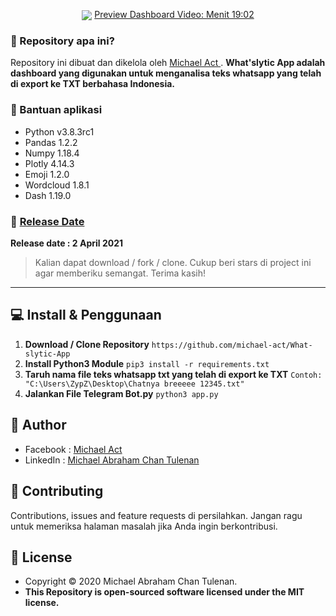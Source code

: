 <p align="center">
	
<img align="center" src="http://ForTheBadge.com/images/badges/built-with-love.svg">
<a href="https://www.youtube.com/watch?v=m2xIyaOjjo8"> Preview Dashboard Video: Menit 19:02</a>

</p>

### 🤔 Repository apa ini?
Repository ini dibuat dan dikelola oleh <a href="https://github.com/michael-act"> Michael Act </a>. **What'slytic App adalah dashboard yang digunakan untuk menganalisa teks whatsapp yang telah di export ke TXT berbahasa Indonesia.**

### 🤖 Bantuan aplikasi
- Python v3.8.3rc1
- Pandas 1.2.2
- Numpy 1.18.4
- Plotly 4.14.3
- Emoji 1.2.0
- Wordcloud 1.8.1
- Dash 1.19.0

### 📆 <a href="http://syauqi.js.org/">Release Date</a>
**Release date : 2 April 2021**
> Kalian dapat download / fork / clone. Cukup beri stars di project ini agar memberiku semangat. Terima kasih!

------------

## 💻 Install & Penggunaan

1. **Download / Clone Repository** ```https://github.com/michael-act/What-slytic-App ```
2. **Install Python3 Module** ```pip3 install -r requirements.txt ```
3. **Taruh nama file teks whatsapp txt yang telah di export ke TXT** ```Contoh: "C:\Users\ZypZ\Desktop\Chatnya breeeee 12345.txt"```
4. **Jalankan File Telegram Bot.py** ```python3 app.py ```

## 🧑 Author

- Facebook : <a href="https://www.facebook.com/michael.actt"> Michael Act</a>
- LinkedIn : <a href="https://www.linkedin.com/in/michael-act/"> Michael Abraham Chan Tulenan</a>

## 🤝 Contributing
Contributions, issues and feature requests di persilahkan.
Jangan ragu untuk memeriksa halaman masalah jika Anda ingin berkontribusi. 


## 📝 License
- Copyright © 2020 Michael Abraham Chan Tulenan.
- **This Repository is open-sourced software licensed under the MIT license.**
